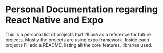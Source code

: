 # Personal Documentation regarding React Native and Expo
This is a personal list of projects that I'll use as a reference for future projects.
Mostly the projects are using expo framework.
Inside each projects I'll add a README, listing all the core features, libraries used.

